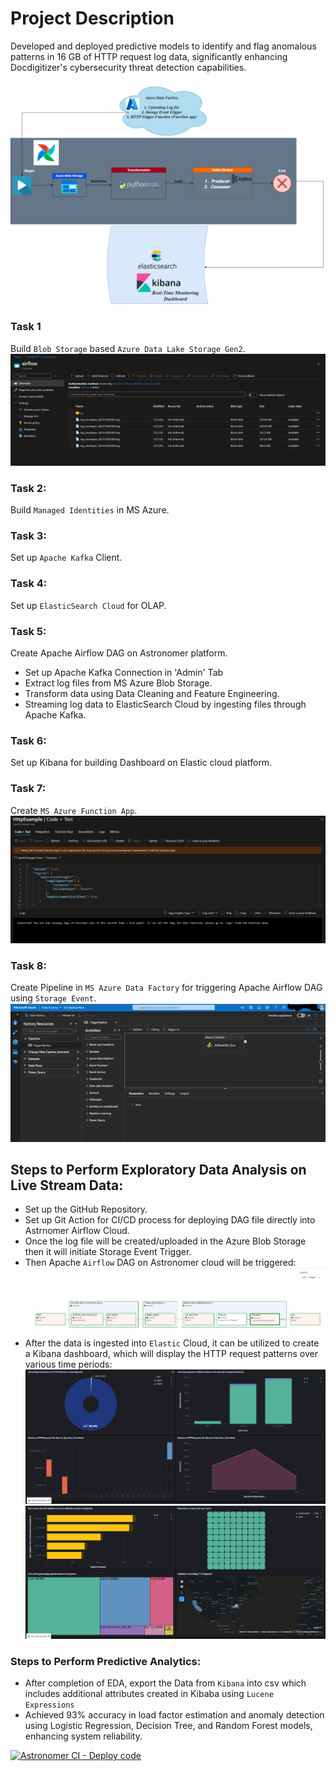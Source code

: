 # Project Description
Developed and deployed predictive models to identify and flag anomalous patterns in 16 GB of HTTP request log data, significantly enhancing Docdigitizer's cybersecurity threat detection capabilities.

![alt text](Airflow_Pipeline.png)

### Task 1
Build `Blob Storage` based `Azure Data Lake Storage Gen2`.
![alt text](BlobStorageContainer.png)

### Task 2:
Build `Managed Identities` in MS Azure.

### Task 3:
Set up `Apache Kafka` Client.

### Task 4:
Set up `ElasticSearch Cloud` for OLAP.

### Task 5:
Create Apache Airflow DAG on Astronomer platform.
  - Set up Apache Kafka Connection in 'Admin' Tab
  - Extract log files from MS Azure Blob Storage.
  - Transform data using Data Cleaning and Feature Engineering.
  - Streaming log data to ElasticSearch Cloud by ingesting files through Apache Kafka.

### Task 6:
Set up Kibana for building Dashboard on Elastic cloud platform.

### Task 7:
Create `MS Azure Function App`.
![alt text](Azure_Function_App.png)

### Task 8:
Create Pipeline in `MS Azure Data Factory` for triggering Apache Airflow DAG using `Storage Event`.
![alt text](StorageEventTriggerDataFactory.png)


## Steps to Perform Exploratory Data Analysis on Live Stream Data:
  - Set up the GitHub Repository.
  - Set up Git Action for CI/CD process for deploying DAG file directly into Astrnomer Airflow Cloud.
  - Once the log file will be created/uploaded in the Azure Blob Storage then it will initiate Storage Event Trigger.
  - Then Apache `Airflow` DAG on Astronomer cloud will be triggered:
  ![alt text](Airflow_DAG.png)
  - After the data is ingested into `Elastic` Cloud, it can be utilized to create a Kibana dashboard, which will display the HTTP request patterns over various time periods:
![alt text](Kibana_Dashboard.png)
![alt text](Kibana_Dashboard_2.png)

### Steps to Perform Predictive Analytics:
  - After completion of EDA, export the Data from `Kibana` into csv which includes additional attributes created in Kibaba using `Lucene Expressions`
  - Achieved 93% accuracy in load factor estimation and anomaly detection using Logistic Regression, Decision Tree, and Random Forest models, enhancing system reliability.

[![Astronomer CI - Deploy code](https://github.com/enggabhishek/Out-of-Pattern-Detection/actions/workflows/deploy-to-astro.yaml/badge.svg)](https://github.com/enggabhishek/Out-of-Pattern-Detection/actions/workflows/deploy-to-astro.yaml)
